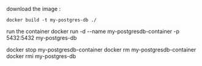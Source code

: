 
download the image :

    docker build -t my-postgres-db ./

run the container
    docker run -d --name my-postgresdb-container -p 5432:5432 my-postgres-db


docker stop my-postgresdb-container
docker rm  my-postgresdb-container
docker rmi my-postgres-db